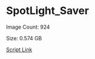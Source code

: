 # SpotLight_Saver

Image Count: 924

Size: 0.574 GB

[Script Link](https://github.com/liuyal/Archive/blob/master/Python/Utilities/Miscellaneous/spotlight_saver.py)